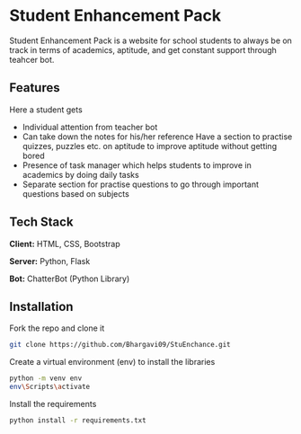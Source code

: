 
# Student Enhancement Pack

Student Enhancement Pack is a website for school students to always be on track in terms of academics, aptitude, and get constant support through teahcer bot.


## Features
Here a student gets
- Individual attention from teacher bot
- Can take down the notes for his/her reference Have a section to practise quizzes, puzzles etc. on aptitude to improve aptitude without getting bored
- Presence of task manager which helps students to improve in academics by doing daily tasks
- Separate section for practise questions to go through important questions based on subjects


## Tech Stack

**Client:** HTML, CSS, Bootstrap

**Server:** Python, Flask

**Bot:** ChatterBot (Python Library)


## Installation

Fork the repo and clone it

```bash
git clone https://github.com/Bhargavi09/StuEnchance.git
```
Create a virtual environment (env) to install the libraries

```bash
python -m venv env
env\Scripts\activate
```
Install the requirements
```bash
python install -r requirements.txt
```
    